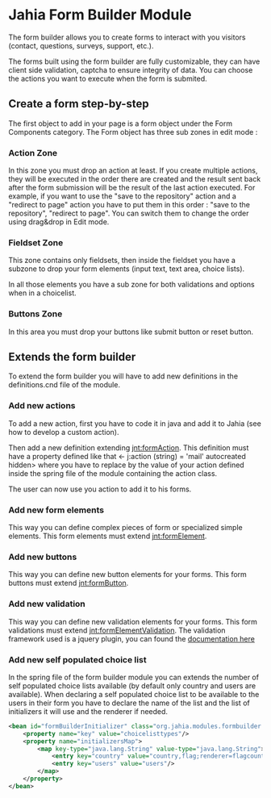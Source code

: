 # Jahia Form Builder Module

 The form builder allows you to create forms to interact with you visitors (contact, questions, surveys, support, etc.).

 The forms built using the form builder are fully customizable, they can have client side validation, captcha to ensure
 integrity of data. You can choose the actions you want to execute when the form is submited.
  
 ## Create a form step-by-step

  The first object to add in your page is a form object under the Form Components category.
  The Form object has three sub zones in edit mode :

 ### Action Zone

In this zone you must drop an action at least. If you create multiple actions, they will be executed in the order
there are created and the result sent back after the form submission will be the result of the last action executed.
For example, if you want to use the "save to the repository" action and a "redirect to page" action you have to
put them in this order : "save to the repository", "redirect to page".
You can switch them to change the order using drag&drop in Edit mode.

### Fieldset Zone

This zone contains only fieldsets, then inside the fieldset you have a subzone to drop your form elements
(input text, text area, choice lists).

In all those elements you have a sub zone for both validations and options when in a choicelist.

 ### Buttons Zone

In this area you must drop your buttons like submit button or reset button.

## Extends the form builder

 To extend the form builder you will have to add new definitions in the definitions.cnd file of the module.

### Add new actions

  To add a new action, first you have to code it in java and add it to Jahia (see how to develop a custom action).

  Then add a new definition extending <jnt:formAction>. This definition must have a property defined
  like that <- j:action (string) = 'mail' autocreated hidden> where you have to replace <mail> by the <key> value
  of your action defined inside the spring file of the module containing the action class.

  The user can now use you action to add it to his forms.

### Add new form elements

  This way you can define complex pieces of form or specialized simple elements. This form elements must extend
  <jnt:formElement>.

### Add new buttons

  This way you can define new button elements for your forms. This form buttons must extend <jnt:formButton>.

### Add new validation

  This way you can define new validation elements for your forms. This form validations must extend <jnt:formElementValidation>.
  The validation framework used is a jquery plugin, you can found the [documentation here](http://bassistance.de/jquery-plugins/jquery-plugin-validation/)

### Add new self populated choice list

  In the spring file of the form builder module you can extends the number of self populated choice lists available
  (by default only country and users are available). When declaring a self populated choice list to be available to the users
  in their form you have to declare the name of the list and the list of initializers it will use and the renderer if needed.

```xml
<bean id="formBuilderInitializer" class="org.jahia.modules.formbuilder.initializers.ChoiceListTypeInitializers">
    <property name="key" value="choicelisttypes"/>
    <property name="initializersMap">
        <map key-type="java.lang.String" value-type="java.lang.String">
            <entry key="country" value="country,flag;renderer=flagcountry"/>
            <entry key="users" value="users"/>
        </map>
    </property>
</bean>
```
